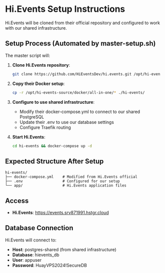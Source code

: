 # Hi.Events Setup Instructions

Hi.Events will be cloned from their official repository and configured to work with our shared infrastructure.

## Setup Process (Automated by master-setup.sh)

The master script will:

1. **Clone Hi.Events repository**:
   ```bash
   git clone https://github.com/HiEventsDev/hi.events.git /opt/hi-events-source
   ```

2. **Copy their Docker setup**:
   ```bash
   cp -r /opt/hi-events-source/docker/all-in-one/* ./hi-events/
   ```

3. **Configure to use shared infrastructure**:
   - Modify their docker-compose.yml to connect to our shared PostgreSQL
   - Update their .env to use our database settings
   - Configure Traefik routing

4. **Start Hi.Events**:
   ```bash
   cd hi-events && docker-compose up -d
   ```

## Expected Structure After Setup
```
hi-events/
├── docker-compose.yml    # Modified from Hi.Events official
├── .env                  # Configured for our setup
└── app/                  # Hi.Events application files
```

## Access
- **Hi.Events**: https://events.srv871991.hstgr.cloud

## Database Connection
Hi.Events will connect to:
- **Host**: postgres-shared (from shared infrastructure)
- **Database**: hievents_db
- **User**: appuser
- **Password**: HuayVPS2024!SecureDB